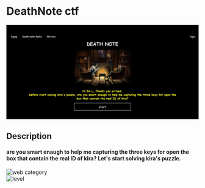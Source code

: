 # DeathNote ctf
![space box](https://raw.githubusercontent.com/hamza07-w/DeathNote/main/screen1.jpg)   
## Description

#### are you smart enaugh to help me capturing the three keys for open the box that contain the real ID of kira? Let's start solving kira's puzzle.
![web category](https://img.shields.io/badge/category-WEB-blueviolet.svg)   
![level](https://img.shields.io/badge/level-Medium-blue.svg)
